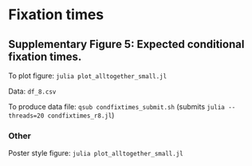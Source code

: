 # Fixation times

## Supplementary Figure 5: Expected conditional fixation times.


To plot figure:
`julia plot_alltogether_small.jl`

Data: `df_8.csv`

To produce data file:
`qsub condfixtimes_submit.sh` (submits `julia --threads=20 condfixtimes_r8.jl`)

### Other

Poster style figure: `julia plot_alltogether_small.jl`